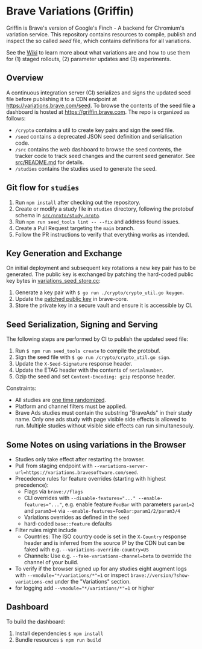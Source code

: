 # Brave Variations (Griffin)

Griffin is Brave's version of Google's Finch - A backend for Chromium's variation service. This repository contains resources to compile, publish and inspect the so called _seed_ file, which contains definitions for all variations.

See the [Wiki](<https://github.com/brave/brave-browser/wiki/Brave-Variations-(Griffin)>) to learn more about what variations are and how to use them for (1) staged rollouts, (2) parameter updates and (3) experiments.

## Overview

A continuous integration server (CI) serializes and signs the updated seed file before publishing it to a CDN endpoint at https://variations.brave.com/seed. To browse the contents of the seed file a dashboard is hosted at https://griffin.brave.com. The repo is organized as follows:

- `/crypto` contains a util to create key pairs and sign the seed file.
- `/seed` contains a deprecated JSON seed definition and serialisation code.
- `/src` contains the web dashboard to browse the seed contents, the tracker code to track seed changes and the current seed generator. See [src/README.md](src/README.md) for details.
- `/studies` contains the studies used to generate the seed.

## Git flow for `studies`

1. Run `npm install` after checking out the repository.
2. Create or modify a study file in `studies` directory, following the protobuf
   schema in [`src/proto/study.proto`](/src/proto/study.proto).
3. Run `npm run seed_tools lint -- --fix` and address found issues.
4. Create a Pull Request targeting the `main` branch.
5. Follow the PR instructions to verify that everything works as intended.

## Key Generation and Exchange

On initial deployment and subsequent key rotations a new key pair has to be generated. The public key is exchanged by patching the hard-coded public key bytes in [variations_seed_store.cc](https://source.chromium.org/chromium/chromium/src/+/main:components/variations/variations_seed_store.cc;l=54;drc=5e751800f8e981ee6a18db8a8fa00883a851ecf7):

1. Generate a key pair with `$ go run ./crypto/crypto_util.go keygen`.
2. Update the [patched public key](https://github.com/brave/brave-core/blob/e2ded454bd2153e8e1a46be7ae13bbd540cf0d6d/chromium_src/components/variations/variations_seed_store.cc#L44-L53) in brave-core.
3. Store the private key in a secure vault and ensure it is accessible by CI.

## Seed Serialization, Signing and Serving

The following steps are performed by CI to publish the updated seed file:

1. Run `$ npm run seed_tools create` to compile the protobuf.
2. Sign the seed file with `$ go run /crypto/crypto_util.go sign`.
3. Update the `X-Seed-Signature` response header.
4. Update the ETAG header with the contents of `serialnumber`.
5. Gzip the seed and set `Content-Encoding: gzip` response header.

Constraints:

- All studies are [one time randomized](https://source.chromium.org/chromium/chromium/src/+/main:base/metrics/field_trial.h;l=43;drc=60a72b0afdb415164c8f72cb0cada4317e4464a1).
- Platform and channel filters must be applied.
- Brave Ads studies must contain the substring "BraveAds" in their study name. Only one ads study with page visible side effects is allowed to run. Multiple studies without visible side effects can run simultanesouly.

## Some Notes on using variations in the Browser

- Studies only take effect after restarting the browser.
- Pull from staging endpoint with `--variations-server-url=https://variations.bravesoftware.com/seed`.
- Precedence rules for feature overrides (starting with highest precedence):
  - Flags via `brave://flags`
  - CLI overrides with `--disable-features="..." --enable-features="..."`, e.g. enable feature `FooBar` with parameters `param1=2` and `param3=4` via `--enable-features=FooBar:param1/2/param3/4`
  - Variations overrides as defined in the `seed`
  - hard-coded `base::feature` defaults
- Filter rules might include
  - Countries: The ISO country code is set in the `X-Country` response header and is inferred from the source IP by the CDN but can be faked with e.g. `--variations-override-country=US`
  - Channels: Use e.g. `--fake-variations-channel=beta` to override the channel of your build.
- To verify if the browser signed up for any studies eight augment logs with `--vmodule="*/variations/*"=1` or inspect `brave://version/?show-variations-cmd` under the "Variations" section.
- for logging add `--vmodule="*/variations/*"=1` or higher

## Dashboard

To build the dashboard:

1. Install dependencies `$ npm install`
2. Bundle resources `$ npm run build`
